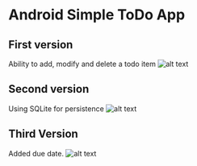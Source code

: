 # Android Simple ToDo App

## First version

Ability to add, modify and delete a todo item
![alt text](https://raw.githubusercontent.com/snambi/android_todoapp/master/demos/firstversion.gif "First Version Demo" )

## Second version

Using SQLite for persistence
![alt text](https://raw.githubusercontent.com/snambi/android_todoapp/master/demos/firstversion.gif "SQLite Version Demo" )

## Third Version
Added due date.
![alt text](https://raw.githubusercontent.com/snambi/android_todoapp/master/demos/secondversion.gif "Due Date")
